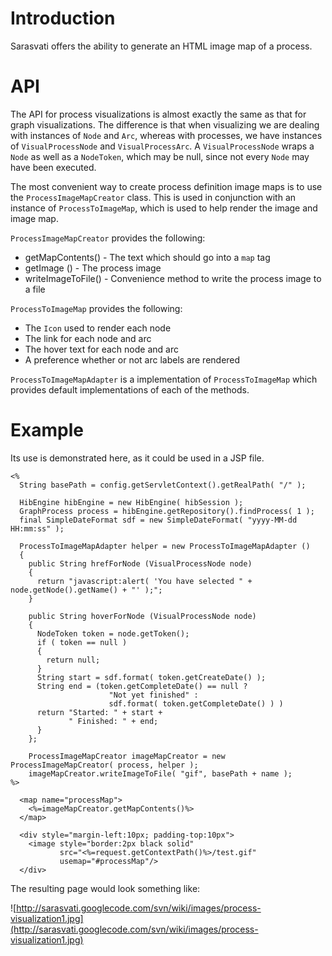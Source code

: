 # Introduction #

Sarasvati offers the ability to generate an HTML image map of a process.

# API #

The API for process visualizations is almost exactly the same as that for graph visualizations. The difference is that when visualizing we are dealing with instances of `Node` and `Arc`, whereas with processes, we have instances of `VisualProcessNode` and `VisualProcessArc`. A `VisualProcessNode` wraps a `Node` as well as a `NodeToken`, which may be null, since not every `Node` may have been executed.

The most convenient way to create process definition image maps is to use the `ProcessImageMapCreator` class. This is used in conjunction with an instance of `ProcessToImageMap`, which is used to help render the image and image map.

`ProcessImageMapCreator` provides the following:
  * getMapContents() - The text which should go into a `map` tag
  * getImage () - The process image
  * writeImageToFile() - Convenience method to write the process image to a file

`ProcessToImageMap` provides the following:
  * The `Icon` used to render each node
  * The link for each node and arc
  * The hover text for each node and arc
  * A preference whether or not arc labels are rendered

`ProcessToImageMapAdapter` is a implementation of `ProcessToImageMap` which provides default implementations of each of the methods.

# Example #

Its use is demonstrated here, as it could be used in a JSP file.

```
<%
  String basePath = config.getServletContext().getRealPath( "/" );

  HibEngine hibEngine = new HibEngine( hibSession );
  GraphProcess process = hibEngine.getRepository().findProcess( 1 );
  final SimpleDateFormat sdf = new SimpleDateFormat( "yyyy-MM-dd HH:mm:ss" );

  ProcessToImageMapAdapter helper = new ProcessToImageMapAdapter ()
  {
    public String hrefForNode (VisualProcessNode node)
    {
      return "javascript:alert( 'You have selected " + node.getNode().getName() + "' );";
    }

    public String hoverForNode (VisualProcessNode node)
    {
      NodeToken token = node.getToken();
      if ( token == null )
      {
        return null;
      }
      String start = sdf.format( token.getCreateDate() );
      String end = (token.getCompleteDate() == null ? 
                      "Not yet finished" : 
                      sdf.format( token.getCompleteDate() ) )
      return "Started: " + start +
             " Finished: " + end;
      }
    };

    ProcessImageMapCreator imageMapCreator = new ProcessImageMapCreator( process, helper );
    imageMapCreator.writeImageToFile( "gif", basePath + name );
%>

  <map name="processMap">
    <%=imageMapCreator.getMapContents()%>
  </map>

  <div style="margin-left:10px; padding-top:10px">
    <image style="border:2px black solid" 
           src="<%=request.getContextPath()%>/test.gif" 
           usemap="#processMap"/>
  </div>
```

The resulting page would look something like:

![http://sarasvati.googlecode.com/svn/wiki/images/process-visualization1.jpg](http://sarasvati.googlecode.com/svn/wiki/images/process-visualization1.jpg)
